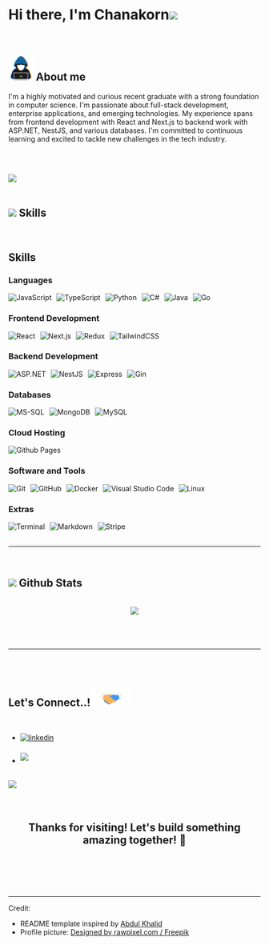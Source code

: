 <h1><b>Hi there, I'm Chanakorn</b><img src="https://media.giphy.com/media/hvRJCLFzcasrR4ia7z/giphy.gif" width="35"></h1>

<br>

## <picture><img src = "https://github.com/0xAbdulKhalid/0xAbdulKhalid/raw/main/assets/mdImages/about_me.gif" width = 50px></picture> **About me**

I'm a highly motivated and curious recent graduate with a strong foundation in computer science. I'm passionate about full-stack development, enterprise applications, and emerging technologies. My experience spans from frontend development with React and Next.js to backend work with ASP.NET, NestJS, and various databases. I'm committed to continuous learning and excited to tackle new challenges in the tech industry.

<br><br>

<img src="https://user-images.githubusercontent.com/73097560/115834477-dbab4500-a447-11eb-908a-139a6edaec5c.gif"><br><br>

## <img src="https://media2.giphy.com/media/QssGEmpkyEOhBCb7e1/giphy.gif?cid=ecf05e47a0n3gi1bfqntqmob8g9aid1oyj2wr3ds3mg700bl&rid=giphy.gif" width ="25"><b> Skills</b>
<br>

<p align="center">

## Skills

### Languages

<div style="display: flex; flex-wrap: wrap; gap: 10px;">
<img src="https://img.shields.io/badge/JavaScript%20-%23F7DF1E.svg?style=for-the-badge&logo=javascript&logoColor=black" alt="JavaScript">
<img src="https://img.shields.io/badge/TypeScript%20-%23007ACC.svg?style=for-the-badge&logo=typescript&logoColor=white" alt="TypeScript">
<img src="https://img.shields.io/badge/Python%20-%2314354C.svg?style=for-the-badge&logo=python&logoColor=white" alt="Python">
<img src="https://img.shields.io/badge/C%23%20-%23239120.svg?style=for-the-badge&logo=c-sharp&logoColor=white" alt="C#">
<img src="https://img.shields.io/badge/Java-%23ED8B00.svg?style=for-the-badge&logo=java&logoColor=white" alt="Java">
<img src="https://img.shields.io/badge/Go-%2300ADD8.svg?style=for-the-badge&logo=go&logoColor=white" alt="Go">
</div>

### Frontend Development

<div style="display: flex; flex-wrap: wrap; gap: 10px;">
<img src="https://img.shields.io/badge/React%20-%2320232a.svg?style=for-the-badge&logo=react&logoColor=%2361DAFB" alt="React">
<img src="https://img.shields.io/badge/Next.js%20-%23000000.svg?style=for-the-badge&logo=next.js&logoColor=white" alt="Next.js">
<img src="https://img.shields.io/badge/Redux%20-%23593d88.svg?style=for-the-badge&logo=redux&logoColor=white" alt="Redux">
<img src="https://img.shields.io/badge/Tailwind%20CSS%20-%2338B2AC.svg?style=for-the-badge&logo=tailwind-css&logoColor=white" alt="TailwindCSS">
</div>

### Backend Development

<div style="display: flex; flex-wrap: wrap; gap: 10px;">
<img src="https://img.shields.io/badge/ASP.NET%20-%23512BD4.svg?style=for-the-badge&logo=.net&logoColor=white" alt="ASP.NET">
<img src="https://img.shields.io/badge/NestJS%20-%23E0234E.svg?style=for-the-badge&logo=nestjs&logoColor=white" alt="NestJS">
<img src="https://img.shields.io/badge/Express%20-%23404d59.svg?style=for-the-badge" alt="Express">
<img src="https://img.shields.io/badge/Gin%20-%23008ECF.svg?style=for-the-badge&logo=go&logoColor=white" alt="Gin">
</div>

### Databases

<div style="display: flex; flex-wrap: wrap; gap: 10px;">
<img src="https://img.shields.io/badge/MS%20SQL%20-%23CC2927.svg?style=for-the-badge&logo=microsoft-sql-server&logoColor=white" alt="MS-SQL">
<img src="https://img.shields.io/badge/MongoDB%20-%234ea94b.svg?style=for-the-badge&logo=mongodb&logoColor=white" alt="MongoDB">
<img src="https://img.shields.io/badge/MySQL%20-%2300f.svg?style=for-the-badge&logo=mysql&logoColor=white" alt="MySQL">
</div>

### Cloud Hosting

<div style="display: flex; flex-wrap: wrap; gap: 10px;">
<img src="https://img.shields.io/badge/GitHub%20Pages-%23327FC7.svg?style=for-the-badge&logo=github&logoColor=white" alt="Github Pages">
</div>

### Software and Tools

<div style="display: flex; flex-wrap: wrap; gap: 10px;">
<img src="https://img.shields.io/badge/git-%23F05033.svg?style=for-the-badge&logo=git&logoColor=white" alt="Git">
<img src="https://img.shields.io/badge/github-%23121011.svg?style=for-the-badge&logo=github&logoColor=white" alt="GitHub">
<img src="https://img.shields.io/badge/docker-%230db7ed.svg?style=for-the-badge&logo=docker&logoColor=white" alt="Docker">
<img src="https://img.shields.io/badge/Visual%20Studio%20Code-0078d7.svg?style=for-the-badge&logo=visual-studio-code&logoColor=white" alt="Visual Studio Code">
<img src="https://img.shields.io/badge/Linux-FCC624?style=for-the-badge&logo=linux&logoColor=black" alt="Linux">
</div>

### Extras

<div style="display: flex; flex-wrap: wrap; gap: 10px;">
<img src="https://img.shields.io/badge/Terminal-%23054020?style=for-the-badge&logo=gnu-bash&logoColor=white" alt="Terminal">
<img src="https://img.shields.io/badge/markdown-%23000000.svg?style=for-the-badge&logo=markdown&logoColor=white" alt="Markdown">
<img src="https://img.shields.io/badge/Stripe%20-%23008CDD.svg?style=for-the-badge&logo=stripe&logoColor=white" alt="Stripe">
</div>
<br>

-----

<br>

## <img src="https://media.giphy.com/media/iY8CRBdQXODJSCERIr/giphy.gif" width="35"><b> Github Stats </b>
<br>

<div align="center">

<a href="https://github.com/clickCA/">
  <img src="https://github-readme-stats.vercel.app/api?username=clickCA&include_all_commits=true&count_private=true&show_icons=true&line_height=20" width="450"/>
</a>
</div>

<br>
<br>
<br>

-----

<br>
<br>

## <b> Let's Connect..!</b><img src="https://github.com/0xAbdulKhalid/0xAbdulKhalid/raw/main/assets/mdImages/handshake.gif" width ="80">
<br>
<div align='left'>

<ul>

<li>
<a href="https://www.linkedin.com/in/chanakorn-aramsak/" target="_blank">
<img src="https://img.shields.io/badge/linkedin:  chanakorn--aramsak-%2300acee.svg?color=405DE6&style=for-the-badge&logo=linkedin&logoColor=white" alt=linkedin style="margin-bottom: 5px;"/>
</a>
</li>

<br>

<li>
<a href="mailto:chanakorn.aramsak@gmail.com" target="_blank">
<img src="https://img.shields.io/badge/gmail:  chanakorn.aramsak-%23EA4335.svg?style=for-the-badge&logo=gmail&logoColor=white" t=mail style="margin-bottom: 5px;" />
</a>
</li>
	
</ul>
</div>

<br>
<img src="https://user-images.githubusercontent.com/73097560/115834477-dbab4500-a447-11eb-908a-139a6edaec5c.gif">
<br>
<br>
<br>

<div align='center'>

## <b>Thanks for visiting! Let's build something amazing together! 🚀</b>

</div>
<br>
<br>
<br>
<br>

---

Credit: 
- README template inspired by [Abdul Khalid](https://github.com/0xabdulkhalid)
- Profile picture: <a href="http://www.freepik.com">Designed by rawpixel.com / Freepik</a>
